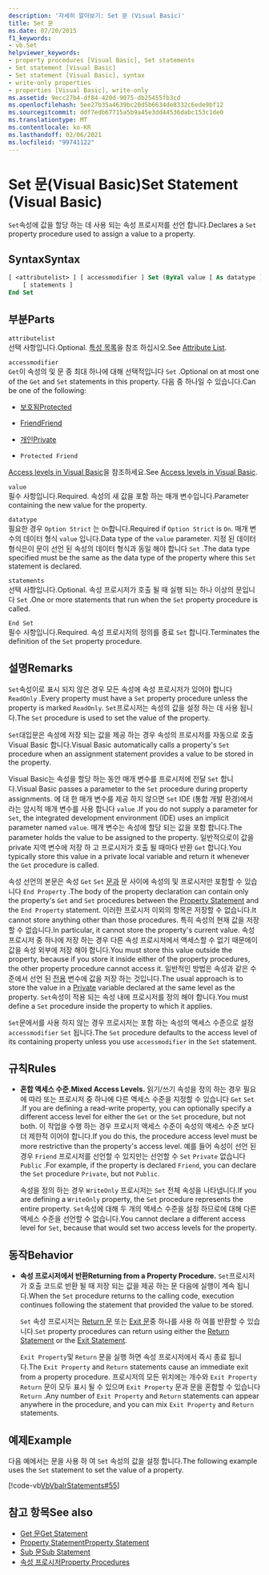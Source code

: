 ```yaml
---
description: '자세히 알아보기: Set 문 (Visual Basic)'
title: Set 문
ms.date: 07/20/2015
f1_keywords:
- vb.Set
helpviewer_keywords:
- property procedures [Visual Basic], Set statements
- Set statement [Visual Basic]
- Set statement [Visual Basic], syntax
- write-only properties
- properties [Visual Basic], write-only
ms.assetid: 9ecc27b4-df84-420d-9075-db25455fb3cd
ms.openlocfilehash: 5ee27b35a4639bc20d5b6634de8332c6ede9bf12
ms.sourcegitcommit: ddf7edb67715a5b9a45e3dd44536dabc153c1de0
ms.translationtype: MT
ms.contentlocale: ko-KR
ms.lasthandoff: 02/06/2021
ms.locfileid: "99741122"
---
```

# <a name="set-statement-visual-basic"></a><span data-ttu-id="bb745-103">Set 문(Visual Basic)</span><span class="sxs-lookup"><span data-stu-id="bb745-103">Set Statement (Visual Basic)</span></span>

<span data-ttu-id="bb745-104">`Set`속성에 값을 할당 하는 데 사용 되는 속성 프로시저를 선언 합니다.</span><span class="sxs-lookup"><span data-stu-id="bb745-104">Declares a `Set` property procedure used to assign a value to a property.</span></span>  
  
## <a name="syntax"></a><span data-ttu-id="bb745-105">Syntax</span><span class="sxs-lookup"><span data-stu-id="bb745-105">Syntax</span></span>  
  
```vb  
[ <attributelist> ] [ accessmodifier ] Set (ByVal value [ As datatype ])  
    [ statements ]  
End Set  
```  
  
## <a name="parts"></a><span data-ttu-id="bb745-106">부분</span><span class="sxs-lookup"><span data-stu-id="bb745-106">Parts</span></span>  

 `attributelist`  
 <span data-ttu-id="bb745-107">선택 사항입니다.</span><span class="sxs-lookup"><span data-stu-id="bb745-107">Optional.</span></span> <span data-ttu-id="bb745-108">[특성 목록](attribute-list.md)을 참조 하십시오.</span><span class="sxs-lookup"><span data-stu-id="bb745-108">See [Attribute List](attribute-list.md).</span></span>  
  
 `accessmodifier`  
 <span data-ttu-id="bb745-109">`Get`이 속성의 및 문 중 최대 하나에 대해 선택적입니다 `Set` .</span><span class="sxs-lookup"><span data-stu-id="bb745-109">Optional on at most one of the `Get` and `Set` statements in this property.</span></span> <span data-ttu-id="bb745-110">다음 중 하나일 수 있습니다.</span><span class="sxs-lookup"><span data-stu-id="bb745-110">Can be one of the following:</span></span>  
  
- [<span data-ttu-id="bb745-111">보호됨</span><span class="sxs-lookup"><span data-stu-id="bb745-111">Protected</span></span>](../modifiers/protected.md)  
  
- [<span data-ttu-id="bb745-112">Friend</span><span class="sxs-lookup"><span data-stu-id="bb745-112">Friend</span></span>](../modifiers/friend.md)  
  
- [<span data-ttu-id="bb745-113">개인</span><span class="sxs-lookup"><span data-stu-id="bb745-113">Private</span></span>](../modifiers/private.md)  
  
- `Protected Friend`  
  
 <span data-ttu-id="bb745-114">[Access levels in Visual Basic](../../programming-guide/language-features/declared-elements/access-levels.md)을 참조하세요.</span><span class="sxs-lookup"><span data-stu-id="bb745-114">See [Access levels in Visual Basic](../../programming-guide/language-features/declared-elements/access-levels.md).</span></span>  
  
 `value`  
 <span data-ttu-id="bb745-115">필수 사항입니다.</span><span class="sxs-lookup"><span data-stu-id="bb745-115">Required.</span></span> <span data-ttu-id="bb745-116">속성의 새 값을 포함 하는 매개 변수입니다.</span><span class="sxs-lookup"><span data-stu-id="bb745-116">Parameter containing the new value for the property.</span></span>  
  
 `datatype`  
 <span data-ttu-id="bb745-117">필요한 경우 `Option Strict` 는 `On`합니다.</span><span class="sxs-lookup"><span data-stu-id="bb745-117">Required if `Option Strict` is `On`.</span></span> <span data-ttu-id="bb745-118">매개 변수의 데이터 형식 `value` 입니다.</span><span class="sxs-lookup"><span data-stu-id="bb745-118">Data type of the `value` parameter.</span></span> <span data-ttu-id="bb745-119">지정 된 데이터 형식은이 문이 선언 된 속성의 데이터 형식과 동일 해야 합니다 `Set` .</span><span class="sxs-lookup"><span data-stu-id="bb745-119">The data type specified must be the same as the data type of the property where this `Set` statement is declared.</span></span>  
  
 `statements`  
 <span data-ttu-id="bb745-120">선택 사항입니다.</span><span class="sxs-lookup"><span data-stu-id="bb745-120">Optional.</span></span> <span data-ttu-id="bb745-121">속성 프로시저가 호출 될 때 실행 되는 하나 이상의 문입니다 `Set` .</span><span class="sxs-lookup"><span data-stu-id="bb745-121">One or more statements that run when the `Set` property procedure is called.</span></span>  
  
 `End Set`  
 <span data-ttu-id="bb745-122">필수 사항입니다.</span><span class="sxs-lookup"><span data-stu-id="bb745-122">Required.</span></span> <span data-ttu-id="bb745-123">속성 프로시저의 정의를 종료 `Set` 합니다.</span><span class="sxs-lookup"><span data-stu-id="bb745-123">Terminates the definition of the `Set` property procedure.</span></span>  
  
## <a name="remarks"></a><span data-ttu-id="bb745-124">설명</span><span class="sxs-lookup"><span data-stu-id="bb745-124">Remarks</span></span>  

 <span data-ttu-id="bb745-125">`Set`속성이로 표시 되지 않은 경우 모든 속성에 속성 프로시저가 있어야 합니다 `ReadOnly` .</span><span class="sxs-lookup"><span data-stu-id="bb745-125">Every property must have a `Set` property procedure unless the property is marked `ReadOnly`.</span></span> <span data-ttu-id="bb745-126">`Set`프로시저는 속성의 값을 설정 하는 데 사용 됩니다.</span><span class="sxs-lookup"><span data-stu-id="bb745-126">The `Set` procedure is used to set the value of the property.</span></span>  
  
 <span data-ttu-id="bb745-127">`Set`대입문은 속성에 저장 되는 값을 제공 하는 경우 속성의 프로시저를 자동으로 호출 Visual Basic 합니다.</span><span class="sxs-lookup"><span data-stu-id="bb745-127">Visual Basic automatically calls a property's `Set` procedure when an assignment statement provides a value to be stored in the property.</span></span>  
  
 <span data-ttu-id="bb745-128">Visual Basic는 속성을 할당 하는 동안 매개 변수를 프로시저에 전달 `Set` 합니다.</span><span class="sxs-lookup"><span data-stu-id="bb745-128">Visual Basic passes a parameter to the `Set` procedure during property assignments.</span></span> <span data-ttu-id="bb745-129">에 대 한 매개 변수를 제공 하지 않으면 `Set` IDE (통합 개발 환경)에서 라는 암시적 매개 변수를 사용 합니다 `value` .</span><span class="sxs-lookup"><span data-stu-id="bb745-129">If you do not supply a parameter for `Set`, the integrated development environment (IDE) uses an implicit parameter named `value`.</span></span> <span data-ttu-id="bb745-130">매개 변수는 속성에 할당 되는 값을 포함 합니다.</span><span class="sxs-lookup"><span data-stu-id="bb745-130">The parameter holds the value to be assigned to the property.</span></span> <span data-ttu-id="bb745-131">일반적으로이 값을 private 지역 변수에 저장 하 고 프로시저가 호출 될 때마다 반환 `Get` 합니다.</span><span class="sxs-lookup"><span data-stu-id="bb745-131">You typically store this value in a private local variable and return it whenever the `Get` procedure is called.</span></span>  
  
 <span data-ttu-id="bb745-132">속성 선언의 본문은 속성 `Get` `Set` [문과](property-statement.md) 문 사이에 속성의 및 프로시저만 포함할 수 있습니다 `End Property` .</span><span class="sxs-lookup"><span data-stu-id="bb745-132">The body of the property declaration can contain only the property's `Get` and `Set` procedures between the [Property Statement](property-statement.md) and the `End Property` statement.</span></span> <span data-ttu-id="bb745-133">이러한 프로시저 이외의 항목은 저장할 수 없습니다.</span><span class="sxs-lookup"><span data-stu-id="bb745-133">It cannot store anything other than those procedures.</span></span> <span data-ttu-id="bb745-134">특히 속성의 현재 값을 저장할 수 없습니다.</span><span class="sxs-lookup"><span data-stu-id="bb745-134">In particular, it cannot store the property's current value.</span></span> <span data-ttu-id="bb745-135">속성 프로시저 중 하나에 저장 하는 경우 다른 속성 프로시저에서 액세스할 수 없기 때문에이 값을 속성 외부에 저장 해야 합니다.</span><span class="sxs-lookup"><span data-stu-id="bb745-135">You must store this value outside the property, because if you store it inside either of the property procedures, the other property procedure cannot access it.</span></span> <span data-ttu-id="bb745-136">일반적인 방법은 속성과 같은 수준에서 선언 된 [전용](../modifiers/private.md) 변수에 값을 저장 하는 것입니다.</span><span class="sxs-lookup"><span data-stu-id="bb745-136">The usual approach is to store the value in a [Private](../modifiers/private.md) variable declared at the same level as the property.</span></span> <span data-ttu-id="bb745-137">`Set`속성이 적용 되는 속성 내에 프로시저를 정의 해야 합니다.</span><span class="sxs-lookup"><span data-stu-id="bb745-137">You must define a `Set` procedure inside the property to which it applies.</span></span>  
  
 <span data-ttu-id="bb745-138">`Set`문에서를 사용 하지 않는 경우 프로시저는 포함 하는 속성의 액세스 수준으로 설정 `accessmodifier` `Set` 됩니다.</span><span class="sxs-lookup"><span data-stu-id="bb745-138">The `Set` procedure defaults to the access level of its containing property unless you use `accessmodifier` in the `Set` statement.</span></span>  
  
## <a name="rules"></a><span data-ttu-id="bb745-139">규칙</span><span class="sxs-lookup"><span data-stu-id="bb745-139">Rules</span></span>  
  
- <span data-ttu-id="bb745-140">**혼합 액세스 수준.**</span><span class="sxs-lookup"><span data-stu-id="bb745-140">**Mixed Access Levels.**</span></span> <span data-ttu-id="bb745-141">읽기/쓰기 속성을 정의 하는 경우 필요에 따라 또는 프로시저 중 하나에 다른 액세스 수준을 지정할 수 있습니다 `Get` `Set` .</span><span class="sxs-lookup"><span data-stu-id="bb745-141">If you are defining a read-write property, you can optionally specify a different access level for either the `Get` or the `Set` procedure, but not both.</span></span> <span data-ttu-id="bb745-142">이 작업을 수행 하는 경우 프로시저 액세스 수준이 속성의 액세스 수준 보다 더 제한적 이어야 합니다.</span><span class="sxs-lookup"><span data-stu-id="bb745-142">If you do this, the procedure access level must be more restrictive than the property's access level.</span></span> <span data-ttu-id="bb745-143">예를 들어 속성이 선언 된 경우 `Friend` 프로시저를 선언할 수 있지만는 선언할 수 `Set` `Private` 없습니다 `Public` .</span><span class="sxs-lookup"><span data-stu-id="bb745-143">For example, if the property is declared `Friend`, you can declare the `Set` procedure `Private`, but not `Public`.</span></span>  
  
     <span data-ttu-id="bb745-144">속성을 정의 하는 경우 `WriteOnly` 프로시저는 `Set` 전체 속성을 나타냅니다.</span><span class="sxs-lookup"><span data-stu-id="bb745-144">If you are defining a `WriteOnly` property, the `Set` procedure represents the entire property.</span></span> <span data-ttu-id="bb745-145">`Set`속성에 대해 두 개의 액세스 수준을 설정 하므로에 대해 다른 액세스 수준을 선언할 수 없습니다.</span><span class="sxs-lookup"><span data-stu-id="bb745-145">You cannot declare a different access level for `Set`, because that would set two access levels for the property.</span></span>  
  
## <a name="behavior"></a><span data-ttu-id="bb745-146">동작</span><span class="sxs-lookup"><span data-stu-id="bb745-146">Behavior</span></span>  
  
- <span data-ttu-id="bb745-147">**속성 프로시저에서 반환**</span><span class="sxs-lookup"><span data-stu-id="bb745-147">**Returning from a Property Procedure.**</span></span> <span data-ttu-id="bb745-148">`Set`프로시저가 호출 코드로 반환 될 때 저장 되는 값을 제공 하는 문 다음에 실행이 계속 됩니다.</span><span class="sxs-lookup"><span data-stu-id="bb745-148">When the `Set` procedure returns to the calling code, execution continues following the statement that provided the value to be stored.</span></span>  
  
     <span data-ttu-id="bb745-149">`Set` 속성 프로시저는 [Return 문](return-statement.md) 또는 [Exit 문](exit-statement.md)중 하나를 사용 하 여를 반환할 수 있습니다.</span><span class="sxs-lookup"><span data-stu-id="bb745-149">`Set` property procedures can return using either the [Return Statement](return-statement.md) or the [Exit Statement](exit-statement.md).</span></span>  
  
     <span data-ttu-id="bb745-150">`Exit Property`및 `Return` 문을 실행 하면 속성 프로시저에서 즉시 종료 됩니다.</span><span class="sxs-lookup"><span data-stu-id="bb745-150">The `Exit Property` and `Return` statements cause an immediate exit from a property procedure.</span></span> <span data-ttu-id="bb745-151">프로시저의 모든 위치에는 개수와 `Exit Property` `Return` 문이 모두 표시 될 수 있으며 `Exit Property` 문과 문을 혼합할 수 있습니다 `Return` .</span><span class="sxs-lookup"><span data-stu-id="bb745-151">Any number of `Exit Property` and `Return` statements can appear anywhere in the procedure, and you can mix `Exit Property` and `Return` statements.</span></span>  
  
## <a name="example"></a><span data-ttu-id="bb745-152">예제</span><span class="sxs-lookup"><span data-stu-id="bb745-152">Example</span></span>  

 <span data-ttu-id="bb745-153">다음 예에서는 문을 사용 하 여 `Set` 속성의 값을 설정 합니다.</span><span class="sxs-lookup"><span data-stu-id="bb745-153">The following example uses the `Set` statement to set the value of a property.</span></span>  
  
 [!code-vb[VbVbalrStatements#55](~/samples/snippets/visualbasic/VS_Snippets_VBCSharp/VbVbalrStatements/VB/Class1.vb#55)]  
  
## <a name="see-also"></a><span data-ttu-id="bb745-154">참고 항목</span><span class="sxs-lookup"><span data-stu-id="bb745-154">See also</span></span>

- [<span data-ttu-id="bb745-155">Get 문</span><span class="sxs-lookup"><span data-stu-id="bb745-155">Get Statement</span></span>](get-statement.md)
- [<span data-ttu-id="bb745-156">Property Statement</span><span class="sxs-lookup"><span data-stu-id="bb745-156">Property Statement</span></span>](property-statement.md)
- [<span data-ttu-id="bb745-157">Sub 문</span><span class="sxs-lookup"><span data-stu-id="bb745-157">Sub Statement</span></span>](sub-statement.md)
- [<span data-ttu-id="bb745-158">속성 프로시저</span><span class="sxs-lookup"><span data-stu-id="bb745-158">Property Procedures</span></span>](../../programming-guide/language-features/procedures/property-procedures.md)
